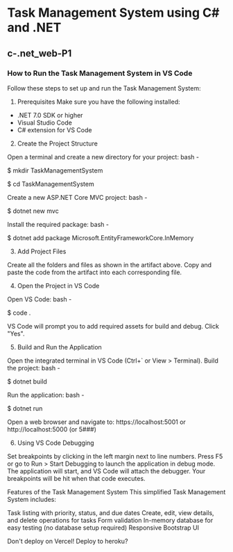 # Task Management System using C# and .NET
## c-.net_web-P1

### How to Run the Task Management System in VS Code
Follow these steps to set up and run the Task Management System:

1. Prerequisites
Make sure you have the following installed:

- .NET 7.0 SDK or higher
- Visual Studio Code
- C# extension for VS Code


2. Create the Project Structure

Open a terminal and create a new directory for your project:
bash - 

$ mkdir TaskManagementSystem

$ cd TaskManagementSystem

Create a new ASP.NET Core MVC project:
bash -  

$ dotnet new mvc

Install the required package:
bash -  

$ dotnet add package Microsoft.EntityFrameworkCore.InMemory



3. Add Project Files

Create all the folders and files as shown in the artifact above.
Copy and paste the code from the artifact into each corresponding file.


4. Open the Project in VS Code

Open VS Code:
bash -

$ code .

VS Code will prompt you to add required assets for build and debug. Click "Yes".


5. Build and Run the Application

Open the integrated terminal in VS Code (Ctrl+` or View > Terminal).
Build the project:
bash -

$ dotnet build

Run the application:
bash -

$ dotnet run

Open a web browser and navigate to:
https://localhost:5001
or
http://localhost:5000
(or 5###)


6. Using VS Code Debugging

Set breakpoints by clicking in the left margin next to line numbers.
Press F5 or go to Run > Start Debugging to launch the application in debug mode.
The application will start, and VS Code will attach the debugger. Your breakpoints will be hit when that code executes.

Features of the Task Management System
This simplified Task Management System includes:

Task listing with priority, status, and due dates
Create, edit, view details, and delete operations for tasks
Form validation
In-memory database for easy testing (no database setup required)
Responsive Bootstrap UI

Don't deploy on Vercel!
Deploy to heroku?
